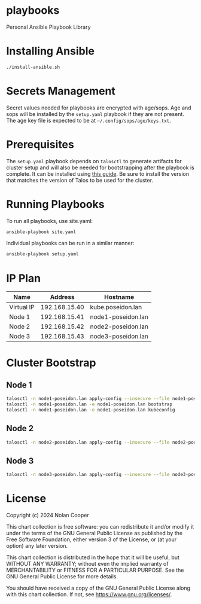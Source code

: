 # playbooks
Personal Ansible Playbook Library

# Installing Ansible
```bash
./install-ansible.sh
```

# Secrets Management
Secret values needed for playbooks are encrypted with age/sops.
Age and sops will be installed by the `setup.yaml` playbook if they are not present.
The age key file is expected to be at `~/.config/sops/age/keys.txt`.

# Prerequisites
The `setup.yaml` playbook depends on `talosctl` to generate artifacts for cluster setup
and will also be needed for bootstrapping after the playbook is complete. It can be installed
using [this guide](https://www.talos.dev/v1.9/talos-guides/install/talosctl/). Be sure to install
the version that matches the version of Talos to be used for the cluster.

# Running Playbooks
To run all playbooks, use site.yaml:
```bash
ansible-playbook site.yaml
```

Individual playbooks can be run in a similar manner:
```bash
ansible-playbook setup.yaml
```
# IP Plan
| Name       | Address       | Hostname           |
|------------|---------------|--------------------|
| Virtual IP | 192.168.15.40 | kube.poseidon.lan  |
| Node 1     | 192.168.15.41 | node1-poseidon.lan |
| Node 2     | 192.168.15.42 | node2-poseidon.lan |
| Node 3     | 192.168.15.43 | node3-poseidon.lan |

# Cluster Bootstrap
## Node 1
```bash
talosctl -n node1-poseidon.lan apply-config --insecure --file node1-poseidon.yaml
talosctl -n node1-poseidon.lan -e node1-poseidon.lan bootstrap
talosctl -n node1-poseidon.lan -e node1-poseidon.lan kubeconfig
```

## Node 2
```bash
talosctl -n node2-poseidon.lan apply-config --insecure --file node2-poseidon.yaml
```

## Node 3
```bash
talosctl -n node3-poseidon.lan apply-config --insecure --file node3-poseidon.yaml
```

# License

Copyright (c) 2024 Nolan Cooper

This chart collection is free software: you can redistribute it and/or modify
it under the terms of the GNU General Public License as published by
the Free Software Foundation, either version 3 of the License, or
(at your option) any later version.

This chart collection is distributed in the hope that it will be useful,
but WITHOUT ANY WARRANTY; without even the implied warranty of
MERCHANTABILITY or FITNESS FOR A PARTICULAR PURPOSE.  See the
GNU General Public License for more details.

You should have received a copy of the GNU General Public License
along with this chart collection.  If not, see <https://www.gnu.org/licenses/>.
